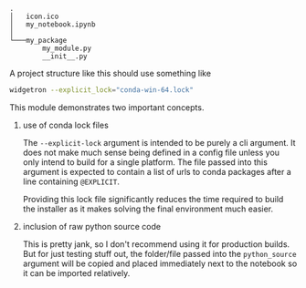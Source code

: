 ```
.
│   icon.ico
│   my_notebook.ipynb
│
└───my_package
        my_module.py
        __init__.py
```
A project structure like this should use something like
```bash
widgetron --explicit_lock="conda-win-64.lock"
```

This module demonstrates two important concepts.
1. use of conda lock files

    The `--explicit-lock` argument is intended to be purely a cli argument. It does not
    make much sense being defined in a config file unless you only intend to build for
    a single platform. The file passed into this argument is expected to contain a list
    of urls to conda packages after a line containing `@EXPLICIT`.

    Providing this lock file significantly reduces the time required to build the installer
    as it makes solving the final environment much easier.


2. inclusion of raw python source code

    This is pretty jank, so I don't recommend using it for production builds. But for 
    just testing stuff out, the folder/file passed into the `python_source` argument
    will be copied and placed immediately next to the notebook so it can be imported
    relatively.